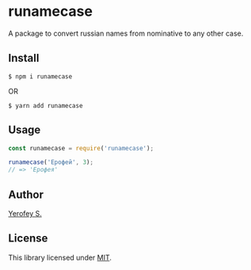 # runamecase
A package to convert russian names from nominative to any other case.

## Install
```
$ npm i runamecase
```
OR
```
$ yarn add runamecase
```

## Usage
```js
const runamecase = require('runamecase');

runamecase('Ерофей', 3);
// => 'Ерофея'
```

## Author
[Yerofey S.](https://github.com/yerofey)

## License
This library licensed under [MIT](https://github.com/yerofey/runamecase/blob/master/LICENSE).